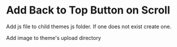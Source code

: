 # Add Back to Top Button on Scroll

Add js file to child themes js folder. If one does not exist create one.

Add image to theme's upload directory
